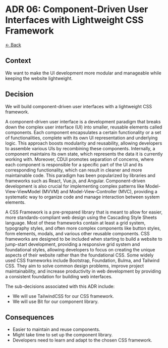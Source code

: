 # ADR 06: Component-Driven User Interfaces with Lightweight CSS Framework

[<- Back](../README.md)

## Context

We want to make the UI development more modular and manageable while keeping
the website lightweight.

## Decision

We will build component-driven user interfaces with a lightweight CSS framework.

A component-driven user interface is a development paradigm that breaks down
the complex user interface (UI) into smaller, reusable elements called
components. Each component encapsulates a certain functionality or a set of
functionalities, complete with its own UI representation and underlying logic.
This approach boosts modularity and reusability, allowing developers to
assemble various UIs by recombining these components. Internally, a component
maintains its own state, which represents the data it is currently working with.
Moreover, CDUI promotes separation of concerns, where each component is
responsible for a specific part of the UI and its corresponding functionality,
which can result in cleaner and more maintainable code. This paradigm has been
popularized by libraries and frameworks such as React, Vue.js, and Angular.
Component-driven development is also crucial for implementing complex patterns
like Model-View-ViewModel (MVVM) and Model-View-Controller (MVC), providing a
systematic way to organize code and manage interaction between system elements.

A CSS Framework is a pre-prepared library that is meant to allow for easier,
more standards-compliant web design using the Cascading Style Sheets language.
Most of these frameworks contain at least a grid system, typography styles, and
often more complex components like button styles, form elements, modals, and
various other reusable components. CSS frameworks are designed to be included
when starting to build a website to jump-start development, providing a
responsive grid system and foundational styles, allowing developers to focus on
creating the unique aspects of their website rather than the foundational CSS.
Some widely used CSS frameworks include Bootstrap, Foundation, Bulma, and
Tailwind CSS. They aim to solve common design problems, improve project
maintainability, and increase productivity in web development by providing a
consistent foundation for building web interfaces.

The sub-decisions associated with this ADR include:

- We will use TailwindCSS for our CSS framework.
- We will use Bit for our component library.

## Consequences

- Easier to maintain and reuse components.
- Might take time to set up the component library.
- Developers need to learn and adapt to the chosen CSS framework.
